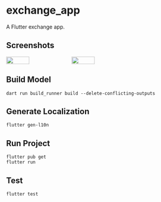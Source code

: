 # exchange_app

A Flutter exchange app.

## Screenshots

<div style="display:Flex">
    <img src="https://github.com/a1573595/exchange_app/assets/25738593/69f0f82d-fbc0-4506-b628-2d74b4081568" width="35%">
    <img src="https://github.com/a1573595/exchange_app/assets/25738593/e1ddf897-1494-40d5-9391-1d0ac4ea5a95" width="35%">
</div>

## Build Model

```
dart run build_runner build --delete-conflicting-outputs
```

## Generate Localization

```
flutter gen-l10n
```

## Run Project

```
flutter pub get
flutter run
```

## Test

```
flutter test
```
